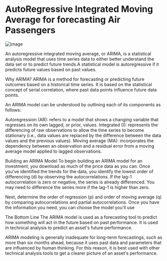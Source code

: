 # AutoRegressive Integrated Moving Average for forecasting Air Passengers

![image](https://github.com/hariwhois23/BA_Lab/assets/117026847/9826bea1-f0b3-4cd6-809d-fb1e02b3458e)


An autoregressive integrated moving average, or ARIMA, is a statistical analysis model that uses time series data to either better understand the data set or to predict future trends.A statistical model is autoregressive if it predicts future values based on past values.

Why ARIMA?
ARIMA is a method for forecasting or predicting future outcomes based on a historical time series. It is based on the statistical concept of serial correlation, where past data points influence future data points.

An ARIMA model can be understood by outlining each of its components as follows:

Autoregression (AR): refers to a model that shows a changing variable that regresses on its own lagged, or prior, values.
Integrated (I): represents the differencing of raw observations to allow the time series to become stationary (i.e., data values are replaced by the difference between the data values and the previous values).
Moving average (MA):  incorporates the dependency between an observation and a residual error from a moving average model applied to lagged observations.

Building an ARIMA Model
To begin building an ARIMA model for an investment, you download as much of the price data as you can. Once you've identified the trends for the data, you identify the lowest order of differencing (d) by observing the autocorrelations. If the lag-1 autocorrelation is zero or negative, the series is already differenced. You may need to difference the series more if the lag-1 is higher than zero.

Next, determine the order of regression (p) and order of moving average (q) by comparing autocorrelations and partial autocorrelations. Once you have the information you need, you can choose the model you'll use

The Bottom Line
The ARIMA model is used as a forecasting tool to predict how something will act in the future based on past performance. It is used in technical analysis to predict an asset's future performance.

ARIMA modeling is generally inadequate for long-term forecastings, such as more than six months ahead, because it uses past data and parameters that are influenced by human thinking. For this reason, it is best used with other technical analysis tools to get a clearer picture of an asset's performance.
